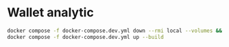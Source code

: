 # Wallet analytic

```bash
docker compose -f docker-compose.dev.yml down --rmi local --volumes && \
docker compose -f docker-compose.dev.yml up --build
```